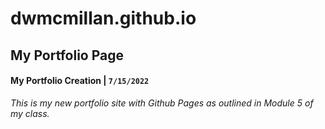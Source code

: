 # dwmcmillan.github.io
My Portfolio Page
---
#### My Portfolio Creation | ``` 7/15/2022 ```

_This is my new portfolio site with Github Pages as outlined in Module 5 of my class._
